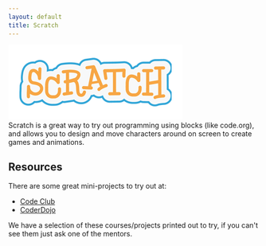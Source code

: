 ```yaml
---
layout: default
title: Scratch
---
```


![Scratch](images/scratch.png)  
Scratch is a great way to try out programming using blocks (like code.org), and allows you to design and move characters around on screen to create games and animations.


## Resources
There are some great mini-projects to try out at:
* [Code Club](https://codeclubprojects.org/en-GB/scratch/)
* [CoderDojo](http://kata.coderdojo.com/wiki/Scratch_Path)

We have a selection of these courses/projects printed out to try, if you can't see them just ask one of the mentors.
